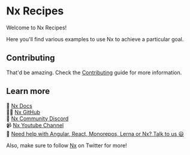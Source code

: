 # Nx Recipes

Welcome to Nx Recipes!

Here you'll find various examples to use Nx to achieve a particular goal.

## Contributing

That'd be amazing. Check the [Contributing](./CONTRIBUTING.md) guide for more information.

## Learn more

🧠 [Nx Docs](https://synopkg.dev)  
👩‍💻 [Nx GitHub](https://github.com/synopkg/synopkg)  
💬 [Nx Community Discord](https://go.synopkg.dev/community)  
📹 [Nx Youtube Channel](https://www.youtube.com/@khulnasoft)  
🧐 [Need help with Angular, React, Monorepos, Lerna or Nx? Talk to us 😃](https://synopkg.app/enterprise)

Also, make sure to follow [Nx](https://twitter.com/khulnasoft) on Twitter for more!
